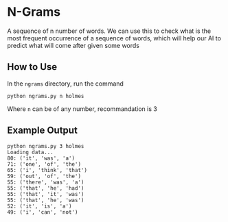 # N-Grams

A sequence of n number of words. We can use this to check what is the most frequent occurrence of a sequence of words, which will help our AI to predict what will come after given some words

## How to Use

In the `ngrams` directory, run the command

`python ngrams.py n holmes`

Where `n` can be of any number, recommandation is 3

## Example Output

```shell
python ngrams.py 3 holmes
Loading data...
80: ('it', 'was', 'a')
71: ('one', 'of', 'the')
65: ('i', 'think', 'that')
59: ('out', 'of', 'the')
55: ('there', 'was', 'a')
55: ('that', 'he', 'had')
55: ('that', 'it', 'was')
55: ('that', 'he', 'was')
52: ('it', 'is', 'a')
49: ('i', 'can', 'not')
```
